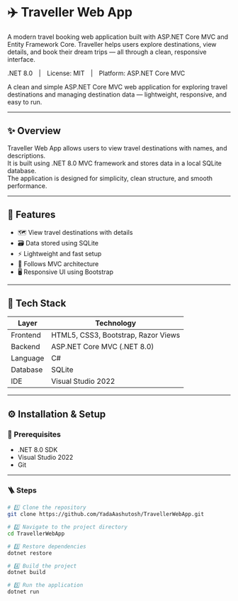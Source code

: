# ✈️ Traveller Web App
A modern travel booking web application built with ASP.NET Core MVC and Entity Framework Core. Traveller helps users explore destinations, view details, and book their dream trips — all through a clean, responsive interface.


.NET 8.0 | License: MIT | Platform: ASP.NET Core MVC  

A clean and simple ASP.NET Core MVC web application for exploring travel destinations and managing destination data — lightweight, responsive, and easy to run.

---

## ✨ Overview
Traveller Web App allows users to view travel destinations with names, and descriptions.  
It is built using .NET 8.0 MVC framework and stores data in a local SQLite database.  
The application is designed for simplicity, clean structure, and smooth performance.

---

## 🚀 Features
- 🗺️ View travel destinations with  details  
- 🗃️ Data stored using SQLite  
- ⚡ Lightweight and fast setup  
- 🧩 Follows MVC architecture  
- 🖥️ Responsive UI using Bootstrap  

---

## 🧩 Tech Stack
| Layer | Technology |
|--------|-------------|
| Frontend | HTML5, CSS3, Bootstrap, Razor Views |
| Backend | ASP.NET Core MVC (.NET 8.0) |
| Language | C# |
| Database | SQLite |
| IDE | Visual Studio 2022 |

---

## ⚙️ Installation & Setup

### 🧱 Prerequisites
- .NET 8.0 SDK  
- Visual Studio 2022  
- Git  

---

### 🪜 Steps

```bash
# 1️⃣ Clone the repository
git clone https://github.com/YadaAashutosh/TravellerWebApp.git

# 2️⃣ Navigate to the project directory
cd TravellerWebApp

# 3️⃣ Restore dependencies
dotnet restore

# 4️⃣ Build the project
dotnet build

# 5️⃣ Run the application
dotnet run
